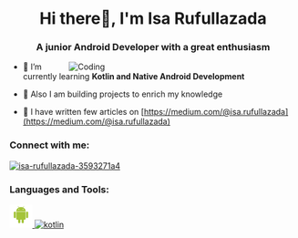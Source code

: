 <h1 align="center">Hi there👋, I'm Isa Rufullazada</h1>
<h3 align="center">A junior Android Developer with a great enthusiasm</h3>
<img align="right" alt="Coding" width="400" src="https://giphy.com/gifs/salesforce-bear-computer-work-from-home-1GEATImIxEXVR79Dhk/fullscreen">


- 🌱 I’m currently learning **Kotlin and Native Android Development**

- 🔭  Also I am building projects to enrich my knowledge

- 📝 I have written few articles on [https://medium.com/@isa.rufullazada](https://medium.com/@isa.rufullazada)

<h3 align="left">Connect with me:</h3>
<p align="left">
<a href="https://linkedin.com/in/isa-rufullazada-3593271a4" target="blank"><img align="center" src="https://raw.githubusercontent.com/rahuldkjain/github-profile-readme-generator/master/src/images/icons/Social/linked-in-alt.svg" alt="isa-rufullazada-3593271a4" height="30" width="40" /></a>
</p>

<h3 align="left">Languages and Tools:</h3>
<p align="left"> <a href="https://developer.android.com" target="_blank" rel="noreferrer"> <img src="https://raw.githubusercontent.com/devicons/devicon/master/icons/android/android-original-wordmark.svg" alt="android" width="40" height="40"/> </a> <a href="https://kotlinlang.org" target="_blank" rel="noreferrer"> <img src="https://www.vectorlogo.zone/logos/kotlinlang/kotlinlang-icon.svg" alt="kotlin" width="40" height="40"/> </a> </p>
